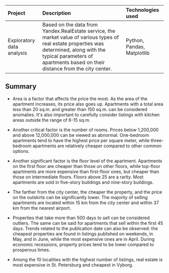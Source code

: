 | Project | Description | Technologies used | 
| :---------------------- | :---------------------- | :---------------------- |
| Exploratory data analysis | Based on the data from Yandex.RealEstate service, the market value of various types of real estate properties was determined, along with the typical parameters of apartments based on their distance from the city center.| Python, Pandas, Matplotlib |

## Summary
- Area is a factor that affects the price the most. As the area of the apartment increases, its price also goes up. Apartments with a total area less than 20 sq.m. and greater than 150 sq.m. can be considered anomalies. It's also important to carefully consider listings with kitchen areas outside the range of 6-15 sq.m.

- Another critical factor is the number of rooms. Prices below 1,200,000 and above 12,000,000 can be viewed as abnormal. One-bedroom apartments tend to have the highest price per square meter, while three-bedroom apartments are relatively cheaper compared to other common options.

- Another significant factor is the floor level of the apartment. Apartments on the first floor are cheaper than those on other floors, while top-floor apartments are more expensive than first-floor ones, but cheaper than those on intermediate floors. Floors above 25 are a rarity. Most apartments are sold in five-story buildings and nine-story buildings.

- The farther from the city center, the cheaper the property, and the price on the outskirts can be significantly lower. The majority of selling apartments are located within 15 km from the city center and within 37 km from the nearest airport.

- Properties that take more than 500 days to sell can be considered outliers. The same can be said for apartments that sell within the first 45 days. Trends related to the publication date can also be observed: the cheapest properties are found in listings published on weekends, in May, and in June, while the most expensive ones are in April. During economic recessions, property prices tend to be lower compared to prosperous times.

- Among the 10 localities with the highest number of listings, real estate is most expensive in St. Petersburg and cheapest in Vyborg.
